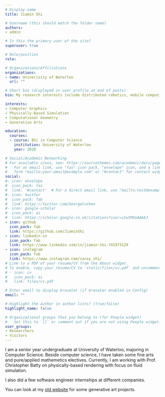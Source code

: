 ```yaml
---
# Display name
title: Jiamin Shi

# Username (this should match the folder name)
authors:
- admin

# Is this the primary user of the site?
superuser: true

# Role/position
role: 

# Organizations/Affiliations
organizations:
- name: Univerisity of Waterloo
  url: ""

# Short bio (displayed in user profile at end of posts)
bio: My research interests include distributed robotics, mobile computing and programmable matter.

interests:
- Computer Graphics
- Physically-Based Simulation
- Computational Geometry
- Generative Arts

education:
  courses:
  - course: BSc in Computer Science
    institution: University of Waterloo
    year: 2020

# Social/Academic Networking
# For available icons, see: https://sourcethemes.com/academic/docs/page-builder/#icons
#   For an email link, use "fas" icon pack, "envelope" icon, and a link in the
#   form "mailto:your-email@example.com" or "#contact" for contact widget.
social:
#- icon: envelope
#  icon_pack: fas
#  link: '#contact'  # For a direct email link, use "mailto:test@example.org".
#- icon: twitter
#  icon_pack: fab
#  link: https://twitter.com/GeorgeCushen
#- icon: google-scholar
#  icon_pack: ai
#  link: https://scholar.google.co.uk/citations?user=sIwtMXoAAAAJ
- icon: github
  icon_pack: fab
  link: https://github.com/JiaminShi
- icon: linkedin-in
  icon_pack: fab
  link: https://www.linkedin.com/in/jiamin-shi-741973129
- icon: instagram
  icon_pack: fab
  link: https://www.instagram.com/carey_shi/
# Link to a PDF of your resume/CV from the About widget.
# To enable, copy your resume/CV to `static/files/cv.pdf` and uncomment the lines below.
# - icon: cv
#   icon_pack: ai
#   link: files/cv.pdf

# Enter email to display Gravatar (if Gravatar enabled in Config)
email: ""

# Highlight the author in author lists? (true/false)
highlight_name: false

# Organizational groups that you belong to (for People widget)
#   Set this to `[]` or comment out if you are not using People widget.
user_groups:
- Researchers
- Visitors
---
```


I am a senior year undergraduate at University of Waterloo, majoring  in Computer Science. Beside computer science, I have taken some fine arts and pure/applied mathemetics electives. Currently, I am working with Prof. Christopher Batty on physically-based rendering with focus on fluid simulation.

I also did a few software engineer internships at different companies.

You can look at my [old website](https://jiaminshi.github.io/) for some generative art projects.

